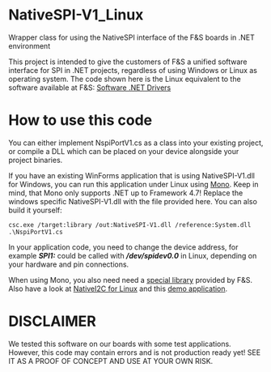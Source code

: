 # NativeSPI-V1_Linux
Wrapper class for using the NativeSPI interface of the F&amp;S boards in  .NET environment

This project is intended to give the customers of F&S a unified software interface for SPI in .NET projects, regardless of using Windows or Linux as operating system.
The code shown here is the Linux equivalent to the software available at F&S: [Software .NET Drivers](https://www.fs-net.de/en/embedded-modules/accessories/software-net-drivers/)

# How to use this code
You can either implement NspiPortV1.cs as a class into your existing project, or compile a DLL which can be placed on your device alongside your project binaries.

If you have an existing WinForms application that is using NativeSPI-V1.dll for Windows, you can run this application under Linux using [Mono](https://www.mono-project.com/). Keep in mind, that Mono only supports .NET up to Framework 4.7! Replace the windows specific NativeSPI-V1.dll with the file provided here.
You can also build it yourself:

```
csc.exe /target:library /out:NativeSPI-V1.dll /reference:System.dll .\NspiPortV1.cs
```

In your application code, you need to change the device address, for example ***SPI1:*** could be called with ***/dev/spidev0.0*** in Linux, depending on your hardware and pin connections.

When using Mono, you also need need a [special library](https://github.com/FSEmbedded/dotnet_linux_IO_API) provided by F&S.
Also have a look at [NativeI2C for Linux](https://github.com/FSEmbedded/NativeI2C_Linux) and this [demo application](https://github.com/FSEmbedded/WinForms_On_Linux_InterfaceDemo).

# DISCLAIMER
We tested this software on our boards with some test applications. However, this code may contain errors and is not production ready yet!
SEE IT AS A PROOF OF CONCEPT AND USE AT YOUR OWN RISK.